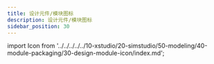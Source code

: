 ```yaml
---
title: 设计元件/模块图标
description: 设计元件/模块图标
sidebar_position: 30
---
```


import Icon from '../../../../../10-xstudio/20-simstudio/50-modeling/40-module-packaging/30-design-module-icon/index.md';

<Icon />
